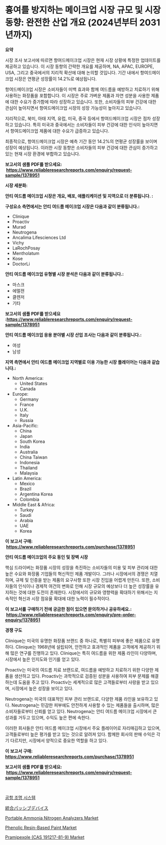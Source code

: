 <p><h1>흉여를 방지하는 메이크업 시장 규모 및 시장 동향: 완전한 산업 개요 (2024년부터 2031년까지)</h1></p><p><strong>요약</strong></p>
<p><p>시장 조사 보고서에 따르면 항여드메이크업 시장은 현재 시장 상황에 특정한 업데이트를 제공하고 있습니다. 이 시장 동향의 간략한 개요를 제공하며, NA, APAC, EUROPE, USA, 그리고 중국에서의 지리적 확산에 대해 논의할 것입니다. 기간 내에서 항여드메이크업 시장은 연평균 성장률이 14.2%로 예상됩니다.</p><p>항여드메이크업 시장은 소비자들이 미백 효과와 함께 여드름을 예방하고 치료하기 위해 사용하는 화장품을 포함합니다. 이 시장은 주로 가벼운 제품과 자연 성분을 사용한 제품에 대한 수요가 증가함에 따라 성장하고 있습니다. 또한, 소비자들의 피부 건강에 대한 관심이 높아지면서 항여드메이크업 시장의 성장 가능성이 높아지고 있습니다.</p><p>지리적으로, 북미, 아태 지역, 유럽, 미국, 중국 등에서 항여드메이크업 시장은 점차 성장하고 있습니다. 특히 미국과 중국에서는 소비자들이 피부 건강에 대한 인식이 높아지면서 항여드메이크업 제품에 대한 수요가 급증하고 있습니다.</p><p>최종적으로, 항여드메이크업 시장은 예측 기간 동안 14.2%의 연평균 성장률을 보이며 성장이 예상됩니다. 이러한 시장 동향은 소비자들의 피부 건강에 대한 관심이 증가하고 있는 현재 시장 환경에 부합하고 있습니다.</p></p>
<p><strong>보고서의 샘플 PDF를 받으세요: &nbsp;<a href="https://www.reliableresearchreports.com/enquiry/request-sample/1378951">https://www.reliableresearchreports.com/enquiry/request-sample/1378951</a></strong></p>
<p><strong>시장 세분화:</strong></p>
<p><strong> 안티 여드름 메이크업 시장은 개요, 배포, 애플리케이션 및 지역으로 더 분류됩니다. :</strong></p>
<p><strong>구성요소 측면에서는 안티 여드름 메이크업 시장은 다음과 같이 분류됩니다.:</strong></p>
<p><ul><li>Clinique</li><li>Proactiv</li><li>Murad</li><li>Neutrogena</li><li>Ancalima Lifesciences Ltd</li><li>Vichy</li><li>LaRochPosay</li><li>Mentholatum</li><li>Kose</li><li>DoctorLi</li></ul></p>
<p><strong> 안티 여드름 메이크업 유형별 시장 분석은 다음과 같이 분류됩니다.:</strong></p>
<p><ul><li>마스크</li><li>에멀젼</li><li>클렌저</li><li>기타</li></ul></p>
<p><strong>보고서의 샘플 PDF를 받으세요 :<a href="https://www.reliableresearchreports.com/enquiry/request-sample/1378951">https://www.reliableresearchreports.com/enquiry/request-sample/1378951</a></strong></p>
<p><strong> 안티 여드름 메이크업 응용 분야별 시장 산업 조사는 다음과 같이 분류됩니다.:</strong></p>
<p><ul><li>여성</li><li>남성</li></ul></p>
<p><strong>지역 측면에서 안티 여드름 메이크업 지역별로 이용 가능한 시장 플레이어는 다음과 같습니다.:</strong></p>
<p><ul>
    <li>
        North America:
        <ul>
            <li>United States</li>
            <li>Canada</li>
        </ul>
    </li>
    <li>
        Europe:
        <ul>
            <li>Germany</li>
            <li>France</li>
            <li>U.K.</li>
            <li>Italy</li>
            <li>Russia</li>
        </ul>
    </li>
    <li>
        Asia-Pacific:
        <ul>
            <li>China</li>
            <li>Japan</li>
            <li>South Korea</li>
            <li>India</li>
            <li>Australia</li>
            <li>China Taiwan</li>
            <li>Indonesia</li>
            <li>Thailand</li>
            <li>Malaysia</li>
        </ul>
    </li>
    <li>
        Latin America:
        <ul>
            <li>Mexico</li>
            <li>Brazil</li>
            <li>Argentina Korea</li>
            <li>Colombia</li>
        </ul>
    </li>
    <li>
        Middle East & Africa:
        <ul>
            <li>Turkey</li>
            <li>Saudi</li>
            <li>Arabia</li>
            <li>UAE</li>
            <li>Korea</li>
        </ul>
    </li>
    </ul></p>
<p><strong>이 보고서 구매: &nbsp;<a href="https://www.reliableresearchreports.com/purchase/1378951">https://www.reliableresearchreports.com/purchase/1378951</a></strong></p>
<p><strong>안티 여드름 메이크업의 주요 동인 및 장벽 시장</strong></p>
<p><p>핵심 드라이버는 화장품 시장의 성장을 촉진하는 소비자들의 미용 및 피부 관리에 대한 높은 수요와 화장품 기업들의 혁신적인 제품 개발이다. 그러나 시장에서의 경쟁은 치열하며, 규제 및 인증을 받는 제품의 요구사항 또한 시장 진입을 어렵게 만든다. 또한, 소비자들의 인식이나 경제적 여건의 변화로 인해 시장 규모의 예상보다 더 높은 성장률을 유지하는 것에 대한 도전이 존재한다. 시장에서의 규모와 영향력을 확대하기 위해서는 지속적인 혁신과 시장 점유율 확대에 대한 노력이 필수적이다.</p></p>
<p><strong>이 보고서를 구매하기 전에 궁금한 점이 있으면 문의하거나 공유하세요.: &nbsp;<a href="https://www.reliableresearchreports.com/enquiry/pre-order-enquiry/1378951">https://www.reliableresearchreports.com/enquiry/pre-order-enquiry/1378951</a></strong></p>
<p><strong>경쟁 구도</strong></p>
<p><p>Clinique는 미국의 유명한 화장품 브랜드 중 하나로, 특별히 피부에 좋은 제품으로 유명하다. Clinique는 1968년에 설립되어, 안전하고 효과적인 제품을 고객에게 제공하기 위해 많은 연구를 진행하고 있다. Clinique는 특히 여드름을 위한 제품 라인이 다양하며, 시장에서 높은 인지도와 인기를 얻고 있다.</p><p>Proactiv는 미국의 여드름 치료 브랜드로, 여드름을 예방하고 치료하기 위한 다양한 제품을 생산하고 있다. Proactiv는 과학적으로 검증된 성분을 사용하여 피부 문제를 해결하는데 도움을 주고 있다. Proactiv는 세계적으로 많은 고객들로부터 사랑을 받고 있으며, 시장에서 높은 성장을 보이고 있다.</p><p>Neutrogena는 미국의 대표적인 피부 관리 브랜드로, 다양한 제품 라인을 보유하고 있다. Neutrogena는 민감한 피부에도 안전하게 사용할 수 있는 제품들을 출시하며, 많은 소비자들로부터 신뢰를 얻고 있다. Neutrogena는 안티 여드름 메이크업 시장에서 큰 성과를 거두고 있으며, 수익도 높은 편에 속한다.</p><p>이러한 회사들은 안티 여드름 메이크업 시장에서 주요 플레이어로 자리매김하고 있으며, 고객들로부터 높은 평가를 받고 있는 것으로 알려져 있다. 함께한 회사의 판매 수익은 각기 다르지만, 시장에서 양적으로 중요한 역할을 하고 있다.</p></p>
<p><strong>이 보고서 구매: &nbsp; <a href="https://www.reliableresearchreports.com/purchase/1378951">https://www.reliableresearchreports.com/purchase/1378951</a></strong></p>
<p><strong>보고서의 샘플 PDF를 받으세요: &nbsp;<a href="https://www.reliableresearchreports.com/enquiry/request-sample/1378951">https://www.reliableresearchreports.com/enquiry/request-sample/1378951</a></strong><strong></strong></p>
<p>&nbsp;</p>
<p><p><a href="https://github.com/mpodehpw07370073/Market-Research-Report-List-1/blob/main/4445026901.md">공항 조명 시스템</a></p><p><a href="https://medium.com/@evekerluke2023/%E7%B5%B1%E5%90%88%E3%83%91%E3%83%83%E3%82%B7%E3%83%96%E3%83%87%E3%83%90%E3%82%A4%E3%82%B9%E5%B8%82%E5%A0%B4%E3%81%AE%E3%82%B7%E3%82%A7%E3%82%A2%E3%81%AE%E6%8E%A8%E7%A7%BB%E3%81%A8%E5%B8%82%E5%A0%B4%E6%88%90%E9%95%B7%E3%83%88%E3%83%AC%E3%83%B3%E3%83%89-2024%E5%B9%B4-2031%E5%B9%B4-cdde56c088a5">統合パッシブデバイス</a></p><p><a href="https://issuu.com/reportprime-2/docs/portable-ammonia-nitrogen-analyzers-market-size-20">Portable Ammonia Nitrogen Analyzers Market</a></p><p><a href="https://github.com/rahu1506/Market-Research-Report-List-3/blob/main/phenolic-resin-based-paint-market.md">Phenolic Resin-Based Paint Market</a></p><p><a href="https://github.com/FassouRP/Market-Research-Report-List-3/blob/main/pramipexole-cas-191217-81-9-market.md">Pramipexole (CAS 191217-81-9) Market</a></p></p>